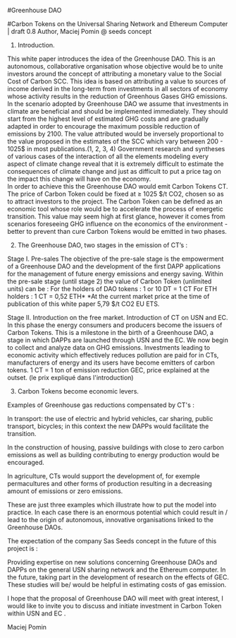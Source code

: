 #Greenhouse DAO 

#Carbon Tokens on the Universal Sharing Network and Ethereum Computer
| draft 0.8 Author, Maciej Pomin @ seeds concept   

1. Introduction.

This white paper introduces the idea of the Greenhouse DAO.
This is an autonomous, collaborative organisation whose objective would be to unite investors around the concept of attributing a monetary value to the Social Cost of Carbon SCC.
This idea is based on attributing a value to sources of income derived in the long-term from investments in all sectors of economy whose activity results in the reduction of Greenhous Gases GHG emissions.
In the scenario adopted by Greenhouse DAO we assume that investments in climate are beneficial and should be implemented immediately. 
They should start from the highest level of estimated GHG costs and are gradually adapted in order to encourage the maximum possible reduction of emissions by 2100.
The value attributed would be inversely proportional to the value proposed in the estimates of the SCC which vary between 200 - 1025$ in most publications.(1, 2, 3, 4)
Government research and syntheses of various cases of the interaction of all the elements modeling every aspect of climate change reveal that it is extremely difficult to estimate the consequences of climate change and just as difficult to put a price tag on the impact this change will have on the economy.  
In order to achieve this the Greenhouse DAO would emit Carbon Tokens CT.
The price of Carbon Token could be fixed at ≥ 1025 $/t CO2, chosen so as to attract investors to the project.
The Carbon Token can be defined as an economic tool whose role would be to accelerate the process of energetic transition.
This value may seem high at first glance, however it comes from scenarios foreseeing GHG influence on the economics of the environment - better to prevent than cure
Carbon Tokens would be emitted in two phases.


2. The Greenhouse DAO, two stages in the emission of CT’s :

Stage I. Pre-sales 
The objective of the pre-sale stage is the empowerment of a Greenhouse DAO and the development of the first DAPP applications for the management of future energy emissions and energy saving. 
Within the pre-sale stage (until stage 2) the value of Carbon Token (unlimited units) can be :
For the holders of  DAO tokens :
1 or 10 DT = 1 CT
For ETH holders :
1 CT = 0,52 ETH*
*At the current market price at the time of publication of this white paper 5,79 $/t CO2 EU ETS.

Stage II. Introduction on the free market.
Introduction of CT on USN and EC. In this phase the energy consumers and producers become the issuers of Carbon Tokens.
This is a milestone in the birth of a Greenhouse DAO, a stage in which DAPPs are launched through USN and the EC. We now begin to collect and analyze data on GHG emissions. Investments leading to economic activity which effectively reduces pollution are paid for in CTs, manufacturers of energy and its users have become emitters of carbon tokens.
1 CT = 1 ton of emission reduction GEC, price explained at the outset. (le prix expliqué dans l'introduction)


3. Carbon Tokens become economic levers.

Examples of Greenhouse gas reductions compensated by CT's :
    
In transport: the use of electric and hybrid vehicles, car sharing, public transport, bicycles; in this context the new DAPPs would facilitate the transition.

In the construction of housing, passive buildings with close to zero carbon emissions as well as building contributing to energy production would be encouraged.

In agriculture,  CTs would support the development of, for exemple permacultures and other forms of production resulting in a decreasing amount of emissions or zero emissions.

These are just three examples which illustrate how to put the model into practice. In each case there is an enormous potential which could result in / lead to the origin of autonomous, innovative organisations linked to the Greenhouse DAOs.

  The expectation of the company Sas Seeds concept in the future of this project is :

Providing expertise on new solutions concerning Greenhouse DAOs and DAPPs on the general USN sharing network and the Ethereum computer.
In the future, taking part in the development of research on the effects of GEC. These studies will be/ would be helpful in estimating costs of gas emission.

I hope that the proposal of Greenhouse DAO will meet with great interest, I would like to invite you to discuss and initiate investment in Carbon Token within USN and EC .


Maciej Pomin







